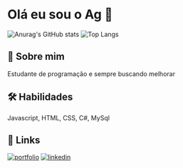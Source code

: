 
# Olá eu sou o Ag 👋
![Anurag's GitHub stats](https://github-readme-stats.vercel.app/api?username=Ronega191&show_icons=true&theme=radical)
![Top Langs](https://github-readme-stats.vercel.app/api/top-langs/?username=Ronega191&layout=compact)
## 🚀 Sobre mim
Estudante de programação e sempre buscando melhorar
## 🛠 Habilidades
Javascript, HTML, CSS, C#, MySql
## 🔗 Links
[![portfolio](https://img.shields.io/badge/_portfolio-000?style=for-the-badge&logo=ko-fi&logoColor=white)](https://ronega191.github.io/Meu_portifolio/)
[![linkedin](https://img.shields.io/badge/linkedin-0A66C2?style=for-the-badge&logo=linkedin&logoColor=white)](www.linkedin.com/in/antonio-agenor-da-rocha-araujo-581aa2211)
